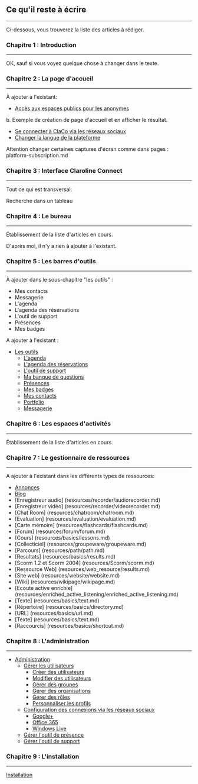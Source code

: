 ## Ce qu'il reste à écrire

---

Ci-dessous, vous trouverez la liste des articles à rédiger.

### Chapitre 1 : Introduction

---

OK, sauf si vous voyez quelque chose à changer dans le texte.

### Chapitre 2 : La page d'accueil

---

À ajouter à l'existant:

* [Accès aux espaces publics pour les anonymes](home/unknown-connexion.md)

b. Exemple de création de page d'accueil et en afficher le résultat.

* [Se connecter à ClaCo via les réseaux sociaux](home/social-connexion.md)
* [Changer la langue de la plateforme](home/change-language.md)

Attention changer certaines captures d'écran comme dans pages : platform-subscription.md

### Chapitre 3 : Interface Claroline Connect

---

Tout ce qui est transversal:

Recherche dans un tableau

### Chapitre 4 : Le bureau

---

Établissement de la liste d'articles en cours.

D'après moi, il n'y a rien à ajouter à l'existant.

### Chapitre 5 : Les barres d'outils

---

À ajouter dans le sous-chapitre "les outils"  :

* Mes contacts
* Messagerie
* L'agenda
* L'agenda des réservations
* L'outil de support
* Présences
* Mes badges

A ajouter à l'existant :

* [Les outils](tools/tools.md)
  * [L'agenda](tools/agenda.md)
  * [L'agenda des réservations](tools/agenda_reservation.md)
  * [L'outil de support](tools/support_tool.md)
  * [Ma banque de questions](tools/bank_questions.md)
  * [Présences](tools/attendance.md)
  * [Mes badges](tools/my_badges.md)
  * [Mes contacts](tools/mycontacts.md)
  * [Portfolio](tools/portfolio.md)
  * [Messagerie](tools/mailbox.md)

### Chapitre 6 : Les espaces d'activités

---

Établissement de la liste d'articles en cours.

### Chapitre 7 : Le gestionnaire de ressources

---

A ajouter à l'existant dans les différents types de ressources:

* [Annonces](resources/annoucement/annoucement.md)
* [Blog](resources/blog/blog.md)
* \[Enregistreur audio\] \(resources/recorder/audiorecorder.md\)
* \[Enregistreur vidéo\] \(resources/recorder/videorecorder.md\)
* \[Chat Room\] \(resources/chatroom/chatroom.md\)
* \[Evaluation\] \(resources/evaluation/evaluation.md\)
* \[Carte mémoire\] \(resources/flashcards/flashcards.md\)
* \[Forum\] \(resources/forum/forum.md\)
* \[Cours\] \(resources/basics/lessons.md\)
* \[Collecticiel\] \(resources/groupeware/groupeware.md\)
* \[Parcours\] \(resources/path/path.md\)
* \[Resultats\] \(resources/basics/results.md\)
* \[Scorm 1.2 et Scorm 2004\] \(resources/Scorm/scorm.md\)
* \[Ressource Web\] \(resources/web\_resource/results.md\)
* \[Site web\] \(resources/website/website.md\)
* \[Wiki\] \(resources/wikipage/wikipage.md\)
* \[Ecoute active enrichie\] \(resources/enriched\_active\_listening/enriched\_active\_listening.md\)
* \[Texte\] \(resources/basics/text.md\)
* \[Répertoire\] \(resources/basics/directory.md\)
* \[URL\] \(resources/basics/url.md\)
* \[Texte\] \(resources/basics/text.md\)
* \[Raccourcis\] \(resources/basics/shortcut.md\)

### Chapitre 8 : L'administration

---

* [Administration](admin/admin.md)
  * [Gérer les utilisateurs](admin/users/users-general.md)
    * [Créer des utilisateurs](admin/users/users-create.md)
    * [Modifier des utilisateurs](admin/users/users-change.md)
    * [Gérer des groupes](admin/users/users-groups.md)
    * [Gérer des organisations](admin/users/users-organizations.md)  
    * [Gérer des rôles](admin/users/users-roles.md)
    * [Personnaliser les profils](admin/users/users-profiles.md)
  * [Configuration des connexions via les réseaux sociaux](admin/oauth/oauth.md)
    * [Google+](admin/oauth/google.md)
    * [Office 365](admin/oauth/office.md)
    * [Windows Live](admin/oauth/windows.md)
  * [Gérer l'outil de présence](admin/presences.md)  
  * [Gérer l'outil de support](admin/support.md)  

### Chapitre 9 : L'installation

---

[Installation](admin/install/install.md)

